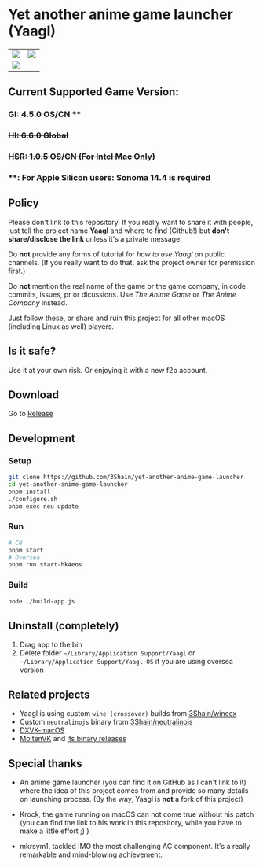 # Yet another anime game launcher (Yaagl)


|  |  |
| --- | --- |
| ![](/docs/hk4e41.png) | ![](/docs/bh66.png) |
| ![](/docs/hsr105.png) |  |


## Current Supported Game Version: 
### GI: 4.5.0 OS/CN **
### ~~HI: 6.6.0 Global~~
### ~~HSR: 1.0.5 OS/CN (For Intel Mac Only)~~

### **: For Apple Silicon users: Sonoma 14.4 is required

## Policy

Please don't link to this repository. If you really want to share it with people, just tell the project name __Yaagl__ and where to find (Github!) but __don't share/disclose the link__ unless it's a private message.

Do __not__ provide any forms of tutorial for _how to use Yaagl_ on public channels. (If you really want to do that, ask the project owner for permission first.)

Do __not__ mention the real name of the game or the game company, in code commits, issues, pr or dicussions. Use _The Anime Game_ or _The Anime Company_ instead.

Just follow these, or share and ruin this project for all other macOS (including Linux as well) players.

<!-- ### Hall of Shame

This is a list of people/organization violating Yaagl policies -->

## Is it safe?

Use it at your own risk. Or enjoying it with a new f2p account.

## Download

Go to [Release](https://github.com/3Shain/yet-another-anime-game-launcher/releases/latest)

## Development

### Setup
```sh
git clone https://github.com/3Shain/yet-another-anime-game-launcher
cd yet-another-anime-game-launcher
pnpm install
./configure.sh
pnpm exec neu update
```


### Run
```sh
# CN
pnpm start
# Oversea
pnpm run start-hk4eos
```

### Build
```sh
node ./build-app.js
```

## Uninstall (completely)
1. Drag app to the bin
2. Delete folder `~/Library/Application Support/Yaagl` or `~/Library/Application Support/Yaagl OS` if you are using oversea version

## Related projects

* Yaagl is using custom `wine (crossover)` builds from [3Shain/winecx](https://github.com/3Shain/winecx)
* Custom `neutralinojs` binary from [3Shain/neutralinojs](https://github.com/3Shain/neutralinojs)
* [DXVK-macOS](https://github.com/Gcenx/DXVK-macOS)
* [MoltenVK](https://github.com/KhronosGroup/MoltenVK) and [its binary releases](https://github.com/The-Wineskin-Project/MoltenVK/releases)

## Special thanks
* An anime game launcher (you can find it on GitHub as I can't link to it) where the idea of this project comes from and provide so many details on launching process. (By the way, Yaagl is __not__ a fork of this project)

* Krock, the game running on macOS can not come true without his patch (you can find the link to his work in this repository, while you have to make a little effort ;) )

* mkrsym1, tackled IMO the most challenging AC component. It's a really remarkable and mind-blowing achievement.